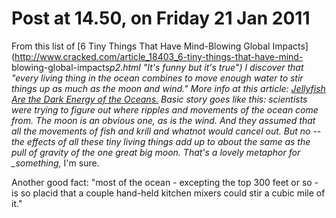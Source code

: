 # Post at 14.50, on Friday 21 Jan 2011

From this list of [6 Tiny Things That Have Mind-Blowing Global
Impacts](http://www.cracked.com/article_18403_6-tiny-things-that-have-mind-
blowing-global-impacts*p2.html "It's funny but it's true") I discover that
"every living thing in the ocean combines to move enough water to stir things
up as much as the moon and wind." More info at this article: [Jellyfish Are
the Dark Energy of the
Oceans.](http://www.wired.com/wiredscience/2009/07/jellyfish/ "Wired
article.") Basic story goes like this: scientists were trying to figure out
where ripples and movements of the ocean come from. The moon is an obvious
one, as is the wind. And they assumed that all the movements of fish and krill
and whatnot would cancel out. But no -- the effects of all these tiny living
things add up to about the same as the pull of gravity of the one great big
moon. That's a lovely metaphor for \_something,* I'm sure.

Another good fact: "most of the ocean - excepting the top 300 feet or so - is
so placid that a couple hand-held kitchen mixers could stir a cubic mile of
it."
